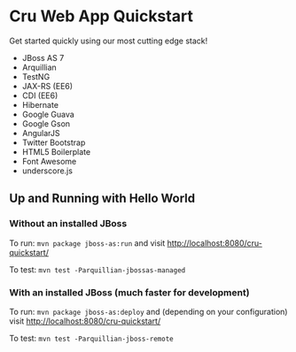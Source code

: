 # Cru Web App Quickstart

Get started quickly using our most cutting edge stack!

* JBoss AS 7
* Arquillian
* TestNG
* JAX-RS (EE6)
* CDI (EE6)
* Hibernate
* Google Guava
* Google Gson
* AngularJS
* Twitter Bootstrap
* HTML5 Boilerplate
* Font Awesome
* underscore.js

## Up and Running with Hello World

### Without an installed JBoss

To run: `mvn package jboss-as:run` and visit <http://localhost:8080/cru-quickstart/>

To test: `mvn test -Parquillian-jbossas-managed`

### With an installed JBoss (much faster for development)

To run: `mvn package jboss-as:deploy` and (depending on your configuration) visit <http://localhost:8080/cru-quickstart/>

To test: `mvn test -Parquillian-jboss-remote`
